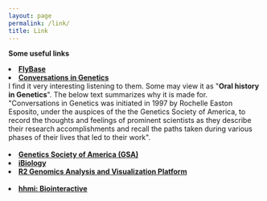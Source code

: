 ```yaml
---
layout: page
permalink: /link/
title: Link
---
```

<b> Some useful links</b><br>

<li>
<a href="http://flybase.org/"><b>FlyBase</b></a><br>

<li>
<a href="http://www.genestory.org/projectDev.html"><b>Conversations in Genetics</b></a><br>
I find it very interesting listening to them. Some may view it as "<b>Oral history in Genetics</b>". The below text summarizes why it is made for.<br> 
"Conversations in Genetics was initiated in 1997 by Rochelle Easton Esposito, under the auspices of the the Genetics Society of America, to record the thoughts and feelings of prominent scientists as they describe their research accomplishments and recall the paths taken during various phases of their lives that led to their work".<br><br>


<li>
<a href="https://genetics-gsa.org/about-gsa/"><b>Genetics Society of America (GSA)</b></a><br>


<li>
<a href="https://www.ibiology.org/"><b>iBiology</b></a><br>


<li>
<a href="https://hgserver1.amc.nl/cgi-bin/r2/main.cgi"><b>R2 Genomics Analysis and Visualization Platform</b></a><br>
</li><br>

<li>
<a href="https://www.biointeractive.org/"><b>hhmi: Biointeractive</b></a><br>


